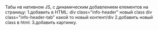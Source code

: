Табы нв нативном JS, с динамическим добавлением елементов на страницу:
 1.добавить в  HTML: div class="info-header" новый class div class="info-header-tab" какой то новый контент/div
 2.добавить новый class в html:
 3.добавить картинку.

